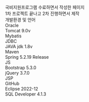 국비지원프로그램 수료하면서 작성한 페이지 <br>
1차 프로젝트 끝나고 2차 진행하면서 제작 <br>
개발환경 및 언어 <br>
Oracle <br>
Tomcat 9.0v <br>
Mybatis <br>
JDBC <br>
JAVA jdk 1.8v <br>
Maven <br>
Spring 5.2.19 Release <br>
JS <br>
Bootstrap 5.3.0 <br>
jQuery 3.7.0 <br>
JSP <br>
GitHub <br>
Eclipse 2022-12 <br>
SQL Developer 4.1.3 <br>